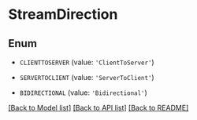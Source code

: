 # StreamDirection


## Enum

* `CLIENTTOSERVER` (value: `'ClientToServer'`)

* `SERVERTOCLIENT` (value: `'ServerToClient'`)

* `BIDIRECTIONAL` (value: `'Bidirectional'`)

[[Back to Model list]](../README.md#documentation-for-models) [[Back to API list]](../README.md#documentation-for-api-endpoints) [[Back to README]](../README.md)


